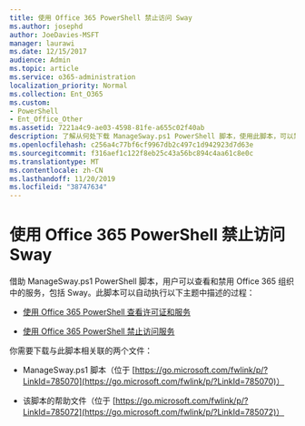 ```yaml
---
title: 使用 Office 365 PowerShell 禁止访问 Sway
ms.author: josephd
author: JoeDavies-MSFT
manager: laurawi
ms.date: 12/15/2017
audience: Admin
ms.topic: article
ms.service: o365-administration
localization_priority: Normal
ms.collection: Ent_O365
ms.custom:
- PowerShell
- Ent_Office_Other
ms.assetid: 7221a4c9-ae03-4598-81fe-a655c02f40ab
description: 了解从何处下载 ManageSway.ps1 PowerShell 脚本，使用此脚本，可以禁用对 Office 365 组织中的 Sway 的访问。
ms.openlocfilehash: c256a4c77bf6cf9967db2c497c1d942923d7d63e
ms.sourcegitcommit: f316aef1c122f8eb25c43a56bc894c4aa61c8e0c
ms.translationtype: MT
ms.contentlocale: zh-CN
ms.lasthandoff: 11/20/2019
ms.locfileid: "38747634"
---
```

# <a name="disable-access-to-sway-with-office-365-powershell"></a>使用 Office 365 PowerShell 禁止访问 Sway

借助 ManageSway.ps1 PowerShell 脚本，用户可以查看和禁用 Office 365 组织中的服务，包括 Sway。此脚本可以自动执行以下主题中描述的过程：
  
- [使用 Office 365 PowerShell 查看许可证和服务](view-licenses-and-services-with-office-365-powershell.md)
    
- [使用 Office 365 PowerShell 禁止访问服务](disable-access-to-services-with-office-365-powershell.md)
    
你需要下载与此脚本相关联的两个文件：
  
- ManageSway.ps1 脚本（位于 [https://go.microsoft.com/fwlink/p/?LinkId=785070](https://go.microsoft.com/fwlink/p/?LinkId=785070)）
    
- 该脚本的帮助文件（位于 [https://go.microsoft.com/fwlink/p/?LinkId=785072](https://go.microsoft.com/fwlink/p/?LinkId=785072)）
    

